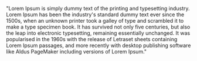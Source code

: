 "Lorem Ipsum is simply dummy text of the printing and typesetting industry. Lorem Ipsum has been the industry's standard dummy text ever since the 1500s, when
an unknown printer took a galley of type and scrambled it to make a type specimen book. It has survived not only five centuries, but also the leap into electronic
typesetting, remaining essentially unchanged. It was popularised in the 1960s with the release of Letraset sheets containing Lorem Ipsum passages, and more recently
with desktop publishing software like Aldus PageMaker including versions of Lorem Ipsum."